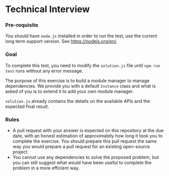 # Technical Interview

### Pre-requisite

You should have `node.js` installed in order to run the test, use the current long term support version. See https://nodejs.org/en/.

### Goal

To complete this test, you need to modify the `solution.js` file until `npm run test` runs without any error message.

The purpose of this exercise is to build a module manager to manage dependencies. We provide you with a default `Instance` 
class and what is asked of you is to extend it to add your own module manager.

`solution.js` already contains the details on the available APIs and the expected final result.

### Rules

* A pull request with your answer is expected on this repository at the due date, with an honest estimation of approximately how long it took you to complete the exercise. You should prepare this pull request the same way you would prepare a pull request for an existing open-source project.
* You cannot use any dependencies to solve the proposed problem, but you can still suggest what would have been useful to complete the problem in a more efficient way.
